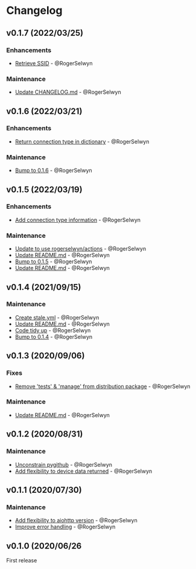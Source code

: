 # Changelog

## v0.1.7 (2022/03/25)
### Enhancements
- [Retrieve SSID](https://github.com/RogerSelwyn/skyq_hub/commit/4864c37db2f167e7a4fb026024becbf30299e3a6) - @RogerSelwyn
### Maintenance
- [Update CHANGELOG.md](https://github.com/RogerSelwyn/skyq_hub/commit/25cdd4a7910fe0bcc9000c53007e92cff02c6ee1) - @RogerSelwyn

## v0.1.6 (2022/03/21)
### Enhancements
- [Return connection type in dictionary](https://github.com/RogerSelwyn/skyq_hub/commit/d1f87a5c67335474e42f4c93e647891bb80b26cb) - @RogerSelwyn

### Maintenance
- [Bump to 0.1.6](https://github.com/RogerSelwyn/skyq_hub/commit/764a7ce4b27a8e0bc9045d4b383e8817b7598a14) - @RogerSelwyn

## v0.1.5 (2022/03/19)
### Enhancements
- [Add connection type information](https://github.com/RogerSelwyn/skyq_hub/commit/13a33fc04cd3541d0909e3fbb25289d0d51590b2) - @RogerSelwyn

### Maintenance
- [Update to use rogerselwyn/actions](https://github.com/RogerSelwyn/skyq_hub/commit/d4f7a918d986b56b8bc1a94647fb4057cd61292b) - @RogerSelwyn
- [Update README.md](https://github.com/RogerSelwyn/skyq_hub/commit/867b35e057d13050316dd3425137371073868648) - @RogerSelwyn
- [Bump to 0.1.5](https://github.com/RogerSelwyn/skyq_hub/commit/8007cc5c8d201d1608df5f8b4dd32793e5691d24) - @RogerSelwyn
- [Update README.md](https://github.com/RogerSelwyn/skyq_hub/commit/13a13f4a44949cbe1b5cefde05c80c9755ab34c5) - @RogerSelwyn

## v0.1.4 (2021/09/15)
### Maintenance
- [Create stale.yml](https://github.com/RogerSelwyn/skyq_hub/commit/1d31aaf56312f8a83d39e33137bb525005fb238e) - @RogerSelwyn
- [Update README.md](https://github.com/RogerSelwyn/skyq_hub/commit/e52d8bea9ebb8d6c26961332d1ee5f4773702b85) - @RogerSelwyn
- [Code tidy up](https://github.com/RogerSelwyn/skyq_hub/commit/e53eea29db5bc6965145928b71f9d54eb18182a7) - @RogerSelwyn
- [Bump to 0.1.4](https://github.com/RogerSelwyn/skyq_hub/commit/f0359f8ddb32387c0690f07657f1b73b2fc48c4c) - @RogerSelwyn

## v0.1.3 (2020/09/06)
### Fixes
- [Remove 'tests' & 'manage' from distribution package](https://github.com/RogerSelwyn/skyq_hub/commit/cdaf7526dbf8acbaa53227002ec2628d8645f19c) - @RogerSelwyn

### Maintenance
- [Update README.md](https://github.com/RogerSelwyn/skyq_hub/commit/6e508bce062095f97c3aa986cf04e3dbf37f4670) - @RogerSelwyn

## v0.1.2 (2020/08/31)
### Maintenance
- [Unconstrain pygithub](https://github.com/RogerSelwyn/skyq_hub/commit/9c45e6d6e2ad80f33d6afbe54dd6a9c3450eaa4b) - @RogerSelwyn
- [Add flexibility to device data returned](https://github.com/RogerSelwyn/skyq_hub/commit/d29121660bf6dac0533dc1d9804accc0ac20de16) - @RogerSelwyn

## v0.1.1 (2020/07/30)
### Maintenance
- [Add flexibility to aiohttp version](https://github.com/RogerSelwyn/skyq_hub/commit/2202398a0bd32b3dadc69b910e8be560a653cd1f) - @RogerSelwyn
- [Improve error handling](https://github.com/RogerSelwyn/skyq_hub/commit/09b43ba9263d87c622cdb381c5f7e42137f8bbc1) - @RogerSelwyn

## v0.1.0 (2020/06/26
First release
